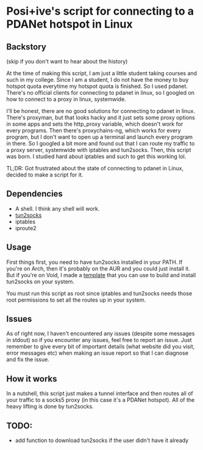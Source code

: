 # Posi+ive's script for connecting to a PDANet hotspot in Linux

## Backstory
(skip if you don't want to hear about the history)

At the time of making this script, I am just a little student taking courses and such in my college. Since I am a student, I do not have the money to buy hotspot quota everytime my hotspot quota is finished. So I used pdanet. There's no official clients for connecting to pdanet in linux, so I googled on how to connect to a proxy in linux, systemwide.

I'll be honest, there are no good solutions for connecting to pdanet in linux. There's proxyman, but that looks hacky and it just sets some proxy options in some apps and sets the http_proxy variable, which doesn't work for every programs. Then there's proxychains-ng, which works for every program, but I don't want to open up a terminal and launch every program in there. So I googled a bit more and found out that I can route my traffic to a proxy server, systemwide with iptables and tun2socks. Then, this script was born. I studied hard about iptables and such to get this working lol.

TL;DR: Got frustrated about the state of connecting to pdanet in Linux, decided to make a script for it.

## Dependencies
- A shell. I think any shell will work.
- [tun2socks](https://github.com/xjasonlyu/tun2socks)
- iptables
- iproute2

## Usage
First things first, you need to have tun2socks installed in your PATH. If you're on Arch, then it's probably on the AUR and you could just install it. But if you're on Void, I made a [template](https://github.com/Positive205/void-more-packages/blob/main/templates/tun2socks/template) that you can use to build and install tun2socks on your system.

You must run this script as root since iptables and tun2socks needs those root permissions to set all the routes up in your system.

## Issues
As of right now, I haven't encountered any issues (despite some messages in stdout) so if you encounter any issues, feel free to report an issue. Just remember to give every bit of important details (what website did you visit, error messages etc) when making an issue report so that I can diagnose and fix the issue.

## How it works

In a nutshell, this script just makes a tunnel interface and then routes all of your traffic to a socks5 proxy (in this case it's a PDANet hotspot). All of the heavy lifting is done by tun2socks.

## TODO:
- add function to download tun2socks if the user didn't have it already

